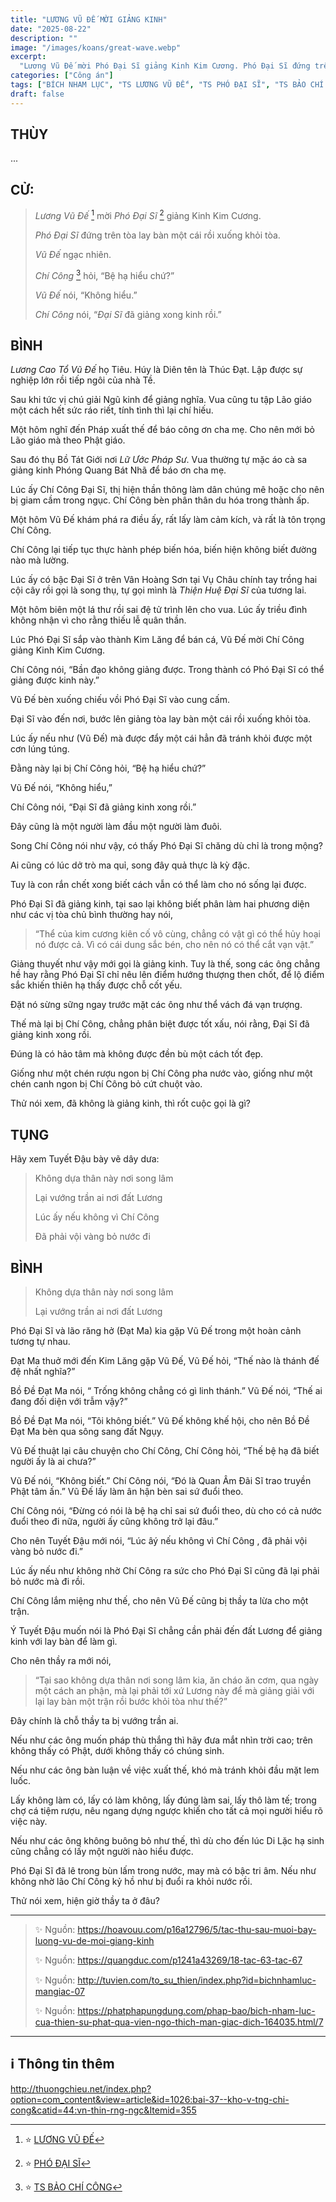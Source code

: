 ```yaml
---
title: "LƯƠNG VŨ ĐẾ MỜI GIẢNG KINH"
date: "2025-08-22"
description: ""
image: "/images/koans/great-wave.webp"
excerpt: 
  "Lương Vũ Đế mời Phó Đại Sĩ giảng Kinh Kim Cương. Phó Đại Sĩ đứng trên tòa lay bàn một cái rồi xuống khỏi tòa."
categories: ["Công án"]
tags: ["BÍCH NHAM LỤC", "TS LƯƠNG VŨ ĐẾ", "TS PHÓ ĐẠI SĨ", "TS BẢO CHÍ CÔNG"]
draft: false
---
```


## THÙY

...

## CỬ:

> *Lương Vũ Đế* [^1] mời *Phó Đại Sĩ* [^2] giảng Kinh Kim Cương. 
>
> *Phó Đại Sĩ* đứng trên tòa lay bàn một cái rồi xuống khỏi tòa. 
>
> *Vũ Đế* ngạc nhiên.
>
> *Chí Công* [^3] hỏi, “Bệ hạ hiểu chứ?” 
>
> *Vũ Đế* nói, “Không hiểu.” 
>
> *Chí Công* nói, “*Đại Sĩ* đã giảng xong kinh rồi.”

## BÌNH

*Lương Cao Tổ Vũ Đế* họ Tiêu. Húy là Diên tên là Thúc Đạt. Lập được sự nghiệp lớn rồi tiếp ngôi của nhà Tề. 

Sau khi tức vị chú giải Ngũ kinh để giảng nghĩa. Vua cũng tu tập Lão giáo một cách hết sức ráo riết, tính tình thì lại chí hiếu. 

Một hôm nghĩ đến Pháp xuất thế để báo công ơn cha mẹ. Cho nên mới bỏ Lão giáo mà theo Phật giáo. 

Sau đó thụ Bồ Tát Giới nơi *Lữ Ước Pháp Sư*. Vua thường tự mặc áo cà sa giảng kinh Phóng Quang Bát Nhã để báo ơn cha mẹ.

Lúc ấy Chí Công Đại Sĩ, thị hiện thần thông làm dân chúng mê hoặc cho nên bị giam cầm trong ngục. 
Chí Công bèn phân thân du hóa trong thành ấp. 

Một hôm Vũ Đế khám phá ra điều ấy, rất lấy làm cảm kích, và rất là tôn trọng Chí Công.

Chí Công lại tiếp tục thực hành phép biến hóa, biến hiện không biết đường nào mà lường.

Lúc ấy có bậc Đại Sĩ ở trên Vân Hoàng Sơn tại Vụ Châu chính tay trồng hai cội cây rồi gọi là song thụ, tự gọi mình là *Thiện Huệ Đại Sĩ* của tương lai. 

Một hôm biên một lá thư rồi sai đệ tử trình lên cho vua. Lúc ấy triều đình không nhận vì cho rằng thiếu lễ quân thần.

Lúc Phó Đại Sĩ sắp vào thành Kim Lăng để bán cá, Vũ Đế mời Chí Công giảng Kinh Kim Cương.

Chí Công nói, “Bần đạo không giảng được. Trong thành có Phó Đại Sĩ có thể giảng được kinh này.” 

Vũ Đế bèn xuống chiếu vồi Phó Đại Sĩ vào cung cấm. 

Đại Sĩ vào đến nơi, bước lên giảng tòa lay bàn một cái rồi xuống khỏi tòa. 

Lúc ấy nếu như (Vũ Đế) mà được đẩy một cái hẳn đã tránh khỏi được một cơn lúng túng. 

Đằng này lại bị Chí Công hỏi, “Bệ hạ hiểu chứ?” 

Vũ Đế nói, “Không hiểu,” 

Chí Công nói, “Đại Sĩ đã giảng kinh xong rồi.”

Đây cũng là một người làm đầu một người làm đuôi. 

Song Chí Công nói như vậy, có thấy Phó Đại Sĩ chăng dù chỉ là trong mộng? 

Ai cũng có lúc dở trò ma quỉ, song đây quả thực là kỳ đặc. 

Tuy là con rắn chết xong biết cách vẫn có thể làm cho nó sống lại được. 

Phó Đại Sĩ đã giảng kinh, tại sao lại không biết phân làm hai phương diện như các vị tòa chủ bình thường hay nói, 

> “Thể của kim cương kiên cố vô cùng, chẳng có vật gì có thể hủy hoại nó được cả. Vì có cái dung sắc bén, cho nên nó có thể cắt vạn vật.” 

Giảng thuyết như vậy mới gọi là giảng kinh. 
Tuy là thế, song các ông chẳng hề hay rằng Phó Đại Sĩ chỉ nêu lên điểm hướng thượng then chốt, để lộ điểm sắc khiến thiên hạ thấy được chỗ cốt yếu. 

Đặt nó sừng sững ngay trước mặt các ông như thể vách đá vạn trượng. 

Thế mà lại bị Chí Công, chẳng phân biệt được tốt xấu, nói rằng, Đại Sĩ đã giảng kinh xong rồi.

Đúng là có hảo tâm mà không được đền bù một cách tốt đẹp. 

Giống như một chén rượu ngon bị Chí Công pha nước vào, giống như một chén canh ngon bị Chí Công bỏ cứt chuột vào.

Thử nói xem, đã không là giảng kinh, thì rốt cuộc gọi là gì?

## TỤNG

Hãy xem Tuyết Đậu bày vẽ dây dưa:

> Không dựa thân này nơi song lâm
>
> Lại vướng trần ai nơi đất Lương
>
> Lúc ấy nếu không vì Chí Công
>
> Đã phải vội vàng bỏ nước đi

## BÌNH

> Không dựa thân này nơi song lâm 
> 
> Lại vướng trần ai nơi đất Lương

Phó Đại Sĩ và lão răng hở (Đạt Ma) kia gặp Vũ Đế trong một hoàn cảnh tương tự nhau. 

Đạt Ma thuở mới đến Kim Lăng gặp Vũ Đế, Vũ Đế hỏi, “Thế nào là thánh đế đệ nhất nghĩa?” 

Bồ Đề Đạt Ma nói, “ Trống không chẳng có gì linh thánh.” Vũ Đế nói, “Thế ai đang đối diện với trẫm vậy?” 

Bồ Đề Đạt Ma nói, “Tôi không biết.” Vũ Đế không khế hội, cho nên Bồ Đề Đạt Ma bèn qua sông sang đất Ngụy. 

Vũ Đế thuật lại câu chuyện cho Chí Công, Chí Công hỏi, “Thế bệ hạ đã biết người ấy là ai chưa?” 

Vũ Đế nói, “Không biết.” Chí Công nói, “Đó là Quan Âm Đãi Sĩ trao truyền Phật tâm ấn.” Vũ Đế lấy làm ân hận bèn sai sứ đuổi theo. 

Chí Công nói, “Đừng có nói là bệ hạ chỉ sai sứ đuổi theo, dù cho có cả nước đuổi theo đi nữa, người ấy cũng không trở lại đâu.” 

Cho nên Tuyết Đậu mới nói, “Lúc âý nếu không vì Chí Công , đã phải vội vàng bỏ nước đi.” 

Lúc ấy nếu như không nhờ Chí Công ra sức cho Phó Đại Sĩ cũng đã lại phải bỏ nước mà đi rồi. 

Chí Công lắm miệng như thế, cho nên Vũ Đế cũng bị thầy ta lừa cho một trận.

Ý Tuyết Đậu muốn nói là Phó Đại Sĩ chẳng cần phải đến đất Lương để giảng kinh với lay bàn để làm gì. 

Cho nên thầy ra mới nói, 

> “Tại sao không dựa thân nơi song lâm kia, ăn cháo ăn cơm, qua ngày một cách an phận, mà lại phải tới xứ Lương này để mà giảng giải với lại lay bàn một trận rồi bước khỏi tòa như thế?” 

Đây chính là chỗ thầy ta bị vướng trần ai.

Nếu như các ông muốn pháp thù thắng thì hãy đưa mắt nhìn trời cao; trên không thấy có Phật, dưới không thấy có chúng sinh. 

Nếu như các ông bàn luận về việc xuất thế, khó mà tránh khỏi đầu mặt lem luốc. 

Lấy không làm có, lấy có làm không, lấy đúng làm sai, lấy thô làm tế; trong chợ cá tiệm rượu, nêu ngang dựng ngược khiến cho tất cả mọi người hiểu rõ việc này. 

Nếu như các ông không buông bỏ như thế, thì dù cho đến lúc Di Lặc hạ sinh cũng chẳng có lấy một người nào hiểu được. 

Phó Đại Sĩ đã lê trong bùn lấm trong nước, may mà có bậc tri âm. Nếu như không nhờ lão Chí Công kỷ hồ như bị đuổi ra khỏi nước rồi. 

Thử nói xem, hiện giờ thầy ta ở đâu?

***

> ✨ Nguồn: https://hoavouu.com/p16a12796/5/tac-thu-sau-muoi-bay-luong-vu-de-moi-giang-kinh
>
> ✨ Nguồn: https://quangduc.com/p1241a43269/18-tac-63-tac-67
>
> ✨ Nguồn: http://tuvien.com/to_su_thien/index.php?id=bichnhamluc-mangiac-07
>
> ✨ Nguồn: https://phatphapungdung.com/phap-bao/bich-nham-luc-cua-thien-su-phat-qua-vien-ngo-thich-man-giac-dich-164035.html/7

***

## ℹ️ Thông tin thêm

[^1]: ⭐️  <a href="https://vi.wikipedia.org/wiki/L%C6%B0%C6%A1ng_V%C5%A9_%C4%90%E1%BA%BF" target="_blank">LƯƠNG VŨ ĐẾ</a>

[^2]: ⭐️  <a href="https://vi.wikipedia.org/wiki/Thi%E1%BB%87n_Hu%E1%BB%87" target="_blank">PHÓ ĐẠI SĨ</a>

[^3]: ⭐️ <a href="https://blog.phapthihoi.org/cao-tang-di-truyen-sau-nhi-to-bao-chi-chi-cong/" target="_blank">TS BẢO CHÍ CÔNG</a>

http://thuongchieu.net/index.php?option=com_content&view=article&id=1026:bai-37--kho-v-tng-chi-cong&catid=44:vn-thin-rng-ngc&Itemid=355
